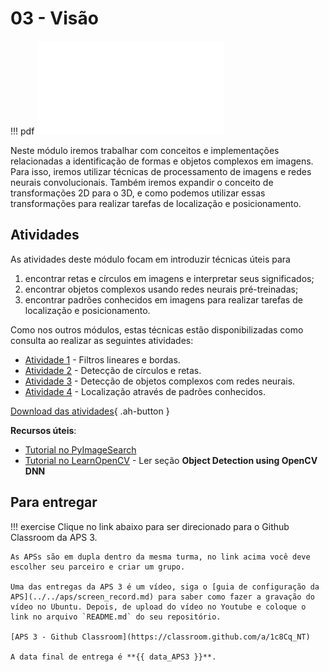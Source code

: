 # 03 - Visão

!!! pdf
    ![](slides.pdf)

Neste módulo iremos trabalhar com conceitos e implementações relacionadas a identificação de formas e objetos complexos em imagens. Para isso, iremos utilizar técnicas de processamento de imagens e redes neurais convolucionais. Também iremos expandir o conceito de transformações 2D para o 3D, e como podemos utilizar essas transformações para realizar tarefas de localização e posicionamento.


## Atividades

As atividades deste módulo focam em introduzir técnicas úteis para 

1. encontrar retas e círculos em imagens e interpretar seus significados;
2. encontrar objetos complexos usando redes neurais pré-treinadas;
3. encontrar padrões conhecidos em imagens para realizar tarefas de localização e posicionamento.

Como nos outros módulos, estas técnicas estão disponibilizadas como consulta ao realizar as seguintes atividades:

- [Atividade 1](atividade1.ipynb) - Filtros lineares e bordas.
- [Atividade 2](atividade2.ipynb) - Detecção de círculos e retas.
- [Atividade 3](atividade3.ipynb) - Detecção de objetos complexos com redes neurais.
- [Atividade 4](atividade4.ipynb) - Localização através de padrões conhecidos.

[Download das atividades](atividades-modulo03-aluno.zip){ .ah-button }

**Recursos úteis**:

- [Tutorial no PyImageSearch](https://pyimagesearch.com/2017/09/11/object-detection-with-deep-learning-and-opencv/)
- [Tutorial no LearnOpenCV](https://learnopencv.com/deep-learning-with-opencvs-dnn-module-a-definitive-guide/#what-different-models-does-it-support) - Ler seção **Object Detection using OpenCV DNN**

## Para entregar

!!! exercise
    Clique no link abaixo para ser direcionado para o Github Classroom da APS 3.

    As APSs são em dupla dentro da mesma turma, no link acima você deve escolher seu parceiro e criar um grupo.

    Uma das entregas da APS 3 é um vídeo, siga o [guia de configuração da APS](../../aps/screen_record.md) para saber como fazer a gravação do vídeo no Ubuntu. Depois, de upload do vídeo no Youtube e coloque o link no arquivo `README.md` do seu repositório.

    [APS 3 - Github Classroom](https://classroom.github.com/a/1c8Cq_NT)

    A data final de entrega é **{{ data_APS3 }}**.
